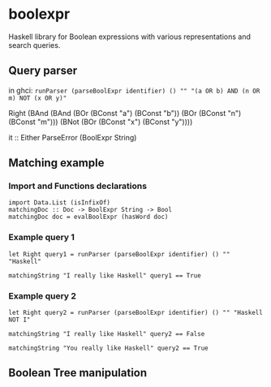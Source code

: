 # boolexpr
Haskell library for Boolean expressions with various representations and search queries.

## Query parser

in ghci: `runParser (parseBoolExpr identifier) () "" "(a OR b) AND (n OR m) NOT (x OR y)"`

Right (BAnd (BAnd (BOr (BConst "a") (BConst "b")) (BOr (BConst "n") (BConst "m"))) (BNot (BOr (BConst "x") (BConst "y"))))

it :: Either ParseError (BoolExpr String)

## Matching example

### Import and Functions declarations
```
import Data.List (isInfixOf)
matchingDoc :: Doc -> BoolExpr String -> Bool
matchingDoc doc = evalBoolExpr (hasWord doc)

```

### Example query 1
```
let Right query1 = runParser (parseBoolExpr identifier) () "" "Haskell"

matchingString "I really like Haskell" query1 == True
```

### Example query 2

```
let Right query2 = runParser (parseBoolExpr identifier) () "" "Haskell NOT I"

matchingString "I really like Haskell" query2 == False

matchingString "You really like Haskell" query2 == True
```




## Boolean Tree manipulation


